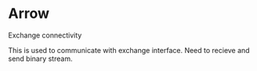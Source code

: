 # Arrow
Exchange connectivity

This is used to communicate with exchange interface. Need to recieve and send binary stream.
